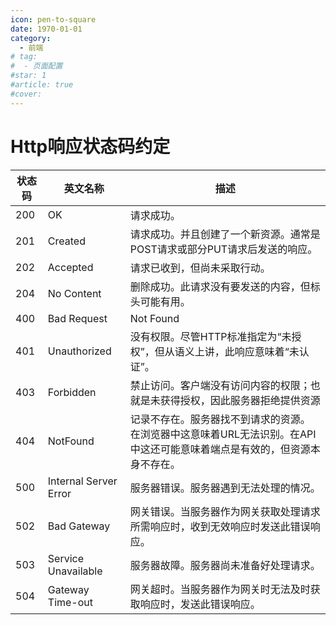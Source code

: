 ```yaml
---
icon: pen-to-square
date: 1970-01-01
category:
  - 前端
# tag:
#  - 页面配置
#star: 1
#article: true
#cover: 
---
```

 
# Http响应状态码约定

<!-- more -->
| 状态码 | 英文名称 | 描述 |
| ------ | ------ | --- |
|200|OK|请求成功。|
|201|Created|请求成功。并且创建了一个新资源。通常是POST请求或部分PUT请求后发送的响应。|
|202|Accepted|请求已收到，但尚未采取行动。|
|204|No Content|删除成功。此请求没有要发送的内容，但标头可能有用。|
|400|	Bad Request|Not Found|请求有误。由于被视为客户端错误的某种原因，服务器无法或不愿处理请求。|
|401|Unauthorized|没有权限。尽管HTTP标准指定为“未授权”，但从语义上讲，此响应意味着“未认证”。|
|403|Forbidden|禁止访问。客户端没有访问内容的权限；也就是未获得授权，因此服务器拒绝提供资源|
|404|NotFound|记录不存在。服务器找不到请求的资源。 在浏览器中这意味着URL无法识别。在API中这还可能意味着端点是有效的，但资源本身不存在。|
|500|Internal Server Error|服务器错误。服务器遇到无法处理的情况。|
|502|Bad Gateway|网关错误。当服务器作为网关获取处理请求所需响应时，收到无效响应时发送此错误响应。|
|503|Service Unavailable|服务器故障。服务器尚未准备好处理请求。|
|504|Gateway Time-out|网关超时。当服务器作为网关时无法及时获取响应时，发送此错误响应。|